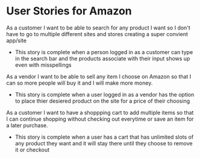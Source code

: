 # User Stories for Amazon

As a customer I want to be able to search for any product I want so I don't have to go to multiple different sites and stores creating a super convient app/site
  - This story is complete when a person logged in as a customer can type in the search bar and the products associate with their input shows up even with misspellings 

As a vendor I want to be able to sell any item I choose on Amazon so that I can so more people will buy it and I will make more money.
  - This story is complete when a user logged in as a vendor has the option to place thier desiered product on the site for a price of their choosing

As a customer I want to have a shoppping cart to add multiple items so that I can continue shopping without checking out everytime or save an item for a later purchase.
  - This story is complete when a user has a cart that has unlimited slots of any product they want and it will stay there until they choose to remove it or checkout


  



